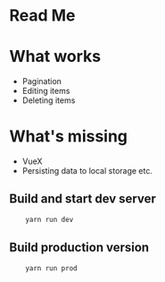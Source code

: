 # Read Me

# What works

* Pagination
* Editing items
* Deleting items

# What's missing

* VueX
* Persisting data to local storage etc.

## Build and start dev server

```bash
    yarn run dev
```

## Build production version

```bash
    yarn run prod
```
